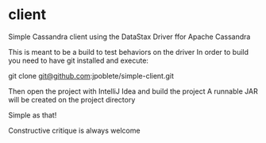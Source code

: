 # client
Simple Cassandra client using the DataStax Driver ffor Apache Cassandra

This is meant to be a build to test behaviors on the driver
In order to build you need to have git installed and execute:

git clone git@github.com:jpoblete/simple-client.git

Then open the project with IntelliJ Idea and build the project
A runnable JAR will be created on the project directory

Simple as that!

Constructive critique is always welcome
